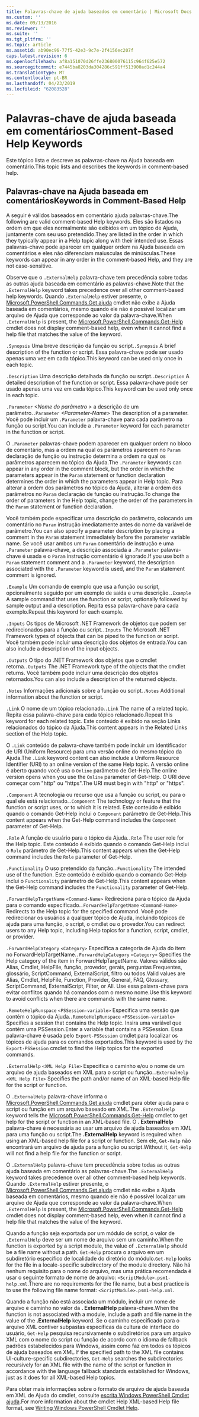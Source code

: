 ```yaml
---
title: Palavras-chave de ajuda baseados em comentário | Microsoft Docs
ms.custom: ''
ms.date: 09/13/2016
ms.reviewer: ''
ms.suite: ''
ms.tgt_pltfrm: ''
ms.topic: article
ms.assetid: ab90ec96-77f5-42e3-9c7e-2f4156ec207f
caps.latest.revision: 6
ms.openlocfilehash: af8a151070d26ffe236800076115c964f625e572
ms.sourcegitcommit: e7445ba8203da304286c591ff513900ad1c244a4
ms.translationtype: MT
ms.contentlocale: pt-BR
ms.lasthandoff: 04/23/2019
ms.locfileid: "62083528"
---
```

# <a name="comment-based-help-keywords"></a><span data-ttu-id="bb12a-102">Palavras-chave de ajuda baseada em comentários</span><span class="sxs-lookup"><span data-stu-id="bb12a-102">Comment-Based Help Keywords</span></span>

<span data-ttu-id="bb12a-103">Este tópico lista e descreve as palavras-chave na Ajuda baseada em comentário.</span><span class="sxs-lookup"><span data-stu-id="bb12a-103">This topic lists and describes the keywords in comment-based help.</span></span>

## <a name="keywords-in-comment-based-help"></a><span data-ttu-id="bb12a-104">Palavras-chave na Ajuda baseada em comentários</span><span class="sxs-lookup"><span data-stu-id="bb12a-104">Keywords in Comment-Based Help</span></span>

<span data-ttu-id="bb12a-105">A seguir é válidos baseados em comentário ajuda palavras-chave.</span><span class="sxs-lookup"><span data-stu-id="bb12a-105">The following are valid comment-based Help keywords.</span></span> <span data-ttu-id="bb12a-106">Eles são listados na ordem em que eles normalmente são exibidos em um tópico de Ajuda, juntamente com seu uso pretendido.</span><span class="sxs-lookup"><span data-stu-id="bb12a-106">They are listed in the order in which they typically appear in a Help topic along with their intended use.</span></span> <span data-ttu-id="bb12a-107">Essas palavras-chave pode aparecer em qualquer ordem na Ajuda baseada em comentários e eles não diferenciam maiusculas de minúsculas.</span><span class="sxs-lookup"><span data-stu-id="bb12a-107">These keywords can appear in any order in the comment-based Help, and they are not case-sensitive.</span></span>

<span data-ttu-id="bb12a-108">Observe que o `.ExternalHelp` palavra-chave tem precedência sobre todas as outras ajuda baseada em comentário as palavras-chave.</span><span class="sxs-lookup"><span data-stu-id="bb12a-108">Note that the `.ExternalHelp` keyword takes precedence over all other comment-based help keywords.</span></span> <span data-ttu-id="bb12a-109">Quando `.ExternalHelp` estiver presente, o [Microsoft.PowerShell.Commands.Get ajuda](/dotnet/api/Microsoft.PowerShell.Commands.Get-Help) cmdlet não exibe a Ajuda baseada em comentários, mesmo quando ele não é possível localizar um arquivo de Ajuda que corresponde ao valor da palavra-chave.</span><span class="sxs-lookup"><span data-stu-id="bb12a-109">When `.ExternalHelp` is present, the [Microsoft.PowerShell.Commands.Get-Help](/dotnet/api/Microsoft.PowerShell.Commands.Get-Help) cmdlet does not display comment-based help, even when it cannot find a help file that matches the value of the keyword.</span></span>

<span data-ttu-id="bb12a-110">`.Synopsis` Uma breve descrição da função ou script.</span><span class="sxs-lookup"><span data-stu-id="bb12a-110">`.Synopsis` A brief description of the function or script.</span></span> <span data-ttu-id="bb12a-111">Essa palavra-chave pode ser usado apenas uma vez em cada tópico.</span><span class="sxs-lookup"><span data-stu-id="bb12a-111">This keyword can be used only once in each topic.</span></span>

<span data-ttu-id="bb12a-112">`.Description` Uma descrição detalhada da função ou script.</span><span class="sxs-lookup"><span data-stu-id="bb12a-112">`.Description` A detailed description of the function or script.</span></span> <span data-ttu-id="bb12a-113">Essa palavra-chave pode ser usado apenas uma vez em cada tópico.</span><span class="sxs-lookup"><span data-stu-id="bb12a-113">This keyword can be used only once in each topic.</span></span>

<span data-ttu-id="bb12a-114">`.Parameter` *\<Nome do parâmetro >* a descrição de um parâmetro.</span><span class="sxs-lookup"><span data-stu-id="bb12a-114">`.Parameter` *\<Parameter-Name>* The description of a parameter.</span></span> <span data-ttu-id="bb12a-115">Você pode incluir um `.Parameter` palavra-chave para cada parâmetro na função ou script.</span><span class="sxs-lookup"><span data-stu-id="bb12a-115">You can include a `.Parameter` keyword for each parameter in the function or script.</span></span>

<span data-ttu-id="bb12a-116">O `.Parameter` palavras-chave podem aparecer em qualquer ordem no bloco de comentário, mas a ordem na qual os parâmetros aparecem no `Param` declaração de função ou instrução determina a ordem na qual os parâmetros aparecem no tópico da Ajuda.</span><span class="sxs-lookup"><span data-stu-id="bb12a-116">The `.Parameter` keywords can appear in any order in the comment block, but the order in which the parameters appear in the `Param` statement or function declaration determines the order in which the parameters appear in Help topic.</span></span> <span data-ttu-id="bb12a-117">Para alterar a ordem dos parâmetros no tópico da Ajuda, alterar a ordem dos parâmetros no `Param` declaração de função ou instrução.</span><span class="sxs-lookup"><span data-stu-id="bb12a-117">To change the order of parameters in the Help topic, change the order of the parameters in the `Param` statement or function declaration.</span></span>

<span data-ttu-id="bb12a-118">Você também pode especificar uma descrição do parâmetro, colocando um comentário no `Param` instrução imediatamente antes do nome da variável de parâmetro.</span><span class="sxs-lookup"><span data-stu-id="bb12a-118">You can also specify a parameter description by placing a comment in the `Param` statement immediately before the parameter variable name.</span></span> <span data-ttu-id="bb12a-119">Se você usar ambos um `Param` comentário de instrução e uma `.Parameter` palavra-chave, a descrição associada a `.Parameter` palavra-chave é usada e o `Param` instrução comentário é ignorado.</span><span class="sxs-lookup"><span data-stu-id="bb12a-119">If you use both a `Param` statement comment and a `.Parameter` keyword, the description associated with the `.Parameter` keyword is used, and the `Param` statement comment is ignored.</span></span>

<span data-ttu-id="bb12a-120">`.Example` Um comando de exemplo que usa a função ou script, opcionalmente seguido por um exemplo de saída e uma descrição.</span><span class="sxs-lookup"><span data-stu-id="bb12a-120">`.Example` A sample command that uses the function or script, optionally followed by sample output and a description.</span></span> <span data-ttu-id="bb12a-121">Repita essa palavra-chave para cada exemplo.</span><span class="sxs-lookup"><span data-stu-id="bb12a-121">Repeat this keyword for each example.</span></span>

<span data-ttu-id="bb12a-122">`.Inputs` Os tipos de Microsoft .NET Framework de objetos que podem ser redirecionados para a função ou script.</span><span class="sxs-lookup"><span data-stu-id="bb12a-122">`.Inputs` The Microsoft .NET Framework types of objects that can be piped to the function or script.</span></span> <span data-ttu-id="bb12a-123">Você também pode incluir uma descrição dos objetos de entrada.</span><span class="sxs-lookup"><span data-stu-id="bb12a-123">You can also include a description of the input objects.</span></span>

<span data-ttu-id="bb12a-124">`.Outputs` O tipo do .NET Framework dos objetos que o cmdlet retorna.</span><span class="sxs-lookup"><span data-stu-id="bb12a-124">`.Outputs` The .NET Framework type of the objects that the cmdlet returns.</span></span> <span data-ttu-id="bb12a-125">Você também pode incluir uma descrição dos objetos retornados.</span><span class="sxs-lookup"><span data-stu-id="bb12a-125">You can also include a description of the returned objects.</span></span>

<span data-ttu-id="bb12a-126">`.Notes` Informações adicionais sobre a função ou script.</span><span class="sxs-lookup"><span data-stu-id="bb12a-126">`.Notes` Additional information about the function or script.</span></span>

<span data-ttu-id="bb12a-127">`.Link` O nome de um tópico relacionado.</span><span class="sxs-lookup"><span data-stu-id="bb12a-127">`.Link` The name of a related topic.</span></span> <span data-ttu-id="bb12a-128">Repita essa palavra-chave para cada tópico relacionado.</span><span class="sxs-lookup"><span data-stu-id="bb12a-128">Repeat this keyword for each related topic.</span></span> <span data-ttu-id="bb12a-129">Este conteúdo é exibido na seção Links relacionados do tópico da Ajuda.</span><span class="sxs-lookup"><span data-stu-id="bb12a-129">This content appears in the Related Links section of the Help topic.</span></span>

<span data-ttu-id="bb12a-130">O `.Link` conteúdo de palavra-chave também pode incluir um identificador de URI (Uniform Resource) para uma versão online do mesmo tópico da Ajuda.</span><span class="sxs-lookup"><span data-stu-id="bb12a-130">The `.Link` keyword content can also include a Uniform Resource Identifier (URI) to an online version of the same Help topic.</span></span> <span data-ttu-id="bb12a-131">A versão online é aberto quando você usa o `Online` parâmetro de Get-Help.</span><span class="sxs-lookup"><span data-stu-id="bb12a-131">The online version opens when you use the `Online` parameter of Get-Help.</span></span> <span data-ttu-id="bb12a-132">O URI deve começar com "http" ou "https".</span><span class="sxs-lookup"><span data-stu-id="bb12a-132">The URI must begin with "http" or "https".</span></span>

<span data-ttu-id="bb12a-133">`.Component` A tecnologia ou recurso que usa a função ou script, ou para o qual ele está relacionado.</span><span class="sxs-lookup"><span data-stu-id="bb12a-133">`.Component` The technology or feature that the function or script uses, or to which it is related.</span></span> <span data-ttu-id="bb12a-134">Este conteúdo é exibido quando o comando Get-Help inclui o `Component` parâmetro de Get-Help.</span><span class="sxs-lookup"><span data-stu-id="bb12a-134">This content appears when the Get-Help command includes the `Component` parameter of Get-Help.</span></span>

<span data-ttu-id="bb12a-135">`.Role` A função de usuário para o tópico da Ajuda.</span><span class="sxs-lookup"><span data-stu-id="bb12a-135">`.Role` The user role for the Help topic.</span></span> <span data-ttu-id="bb12a-136">Este conteúdo é exibido quando o comando Get-Help inclui o `Role` parâmetro de Get-Help.</span><span class="sxs-lookup"><span data-stu-id="bb12a-136">This content appears when the Get-Help command includes the `Role` parameter of Get-Help.</span></span>

<span data-ttu-id="bb12a-137">`.Functionality` O uso pretendido da função.</span><span class="sxs-lookup"><span data-stu-id="bb12a-137">`.Functionality` The intended use of the function.</span></span> <span data-ttu-id="bb12a-138">Este conteúdo é exibido quando o comando Get-Help inclui o `Functionality` parâmetro de Get-Help.</span><span class="sxs-lookup"><span data-stu-id="bb12a-138">This content appears when the Get-Help command includes the `Functionality` parameter of Get-Help.</span></span>

<span data-ttu-id="bb12a-139">`.ForwardHelpTargetName` `<Command-Name>` Redireciona para o tópico da Ajuda para o comando especificado.</span><span class="sxs-lookup"><span data-stu-id="bb12a-139">`.ForwardHelpTargetName` `<Command-Name>` Redirects to the Help topic for the specified command.</span></span> <span data-ttu-id="bb12a-140">Você pode redirecionar os usuários a qualquer tópico de Ajuda, incluindo tópicos de ajuda para uma função, o script, o cmdlet ou o provedor.</span><span class="sxs-lookup"><span data-stu-id="bb12a-140">You can redirect users to any Help topic, including Help topics for a function, script, cmdlet, or provider.</span></span>

<span data-ttu-id="bb12a-141">`.ForwardHelpCategory` `<Category>` Especifica a categoria de Ajuda do item no ForwardHelpTargetName.</span><span class="sxs-lookup"><span data-stu-id="bb12a-141">`.ForwardHelpCategory` `<Category>` Specifies the Help category of the item in ForwardHelpTargetName.</span></span> <span data-ttu-id="bb12a-142">Valores válidos são Alias, Cmdlet, HelpFile, função, provedor, gerais, perguntas Frequentes, glossário, ScriptCommand, ExternalScript, filtro ou todos.</span><span class="sxs-lookup"><span data-stu-id="bb12a-142">Valid values are Alias, Cmdlet, HelpFile, Function, Provider, General, FAQ, Glossary, ScriptCommand, ExternalScript, Filter, or All.</span></span> <span data-ttu-id="bb12a-143">Use essa palavra-chave para evitar conflitos quando há comandos com o mesmo nome.</span><span class="sxs-lookup"><span data-stu-id="bb12a-143">Use this keyword to avoid conflicts when there are commands with the same name.</span></span>

<span data-ttu-id="bb12a-144">`.RemoteHelpRunspace` `<PSSession-variable>` Especifica uma sessão que contém o tópico da Ajuda.</span><span class="sxs-lookup"><span data-stu-id="bb12a-144">`.RemoteHelpRunspace` `<PSSession-variable>` Specifies a session that contains the Help topic.</span></span> <span data-ttu-id="bb12a-145">Insira uma variável que contém uma PSSession.</span><span class="sxs-lookup"><span data-stu-id="bb12a-145">Enter a variable that contains a PSSession.</span></span> <span data-ttu-id="bb12a-146">Essa palavra-chave é usada pelo `Export-PSSession` cmdlet para localizar os tópicos de ajuda para os comandos exportados.</span><span class="sxs-lookup"><span data-stu-id="bb12a-146">This keyword is used by the `Export-PSSession` cmdlet to find the Help topics for the exported commands.</span></span>

<span data-ttu-id="bb12a-147">`.ExternalHelp` `<XML Help File>` Especifica o caminho e/ou o nome de um arquivo de ajuda baseados em XML para o script ou função.</span><span class="sxs-lookup"><span data-stu-id="bb12a-147">`.ExternalHelp` `<XML Help File>` Specifies the path and/or name of an XML-based Help file for the script or function.</span></span>

<span data-ttu-id="bb12a-148">O `.ExternalHelp` palavra-chave informa o [Microsoft.PowerShell.Commands.Get ajuda](/dotnet/api/Microsoft.PowerShell.Commands.Get-Help) cmdlet para obter ajuda para o script ou função em um arquivo baseado em XML.</span><span class="sxs-lookup"><span data-stu-id="bb12a-148">The `.ExternalHelp` keyword tells the [Microsoft.PowerShell.Commands.Get-Help](/dotnet/api/Microsoft.PowerShell.Commands.Get-Help) cmdlet to get help for the script or function in an XML-based file.</span></span> <span data-ttu-id="bb12a-149">O **. ExternalHelp** palavra-chave é necessária ao usar um arquivo de ajuda baseados em XML para uma função ou script.</span><span class="sxs-lookup"><span data-stu-id="bb12a-149">The **.ExternalHelp** keyword is required when using an XML-based help file for a script or function.</span></span> <span data-ttu-id="bb12a-150">Sem ele, `Get-Help` não encontrará um arquivo de ajuda para a função ou script.</span><span class="sxs-lookup"><span data-stu-id="bb12a-150">Without it, `Get-Help` will not find a help file for the function or script.</span></span>

<span data-ttu-id="bb12a-151">O `.ExternalHelp` palavra-chave tem precedência sobre todas as outras ajuda baseada em comentário as palavras-chave.</span><span class="sxs-lookup"><span data-stu-id="bb12a-151">The `.ExternalHelp` keyword takes precedence over all other comment-based help keywords.</span></span> <span data-ttu-id="bb12a-152">Quando `.ExternalHelp` estiver presente, o [Microsoft.PowerShell.Commands.Get ajuda](/dotnet/api/Microsoft.PowerShell.Commands.Get-Help) cmdlet não exibe a Ajuda baseada em comentários, mesmo quando ele não é possível localizar um arquivo de Ajuda que corresponde ao valor da palavra-chave.</span><span class="sxs-lookup"><span data-stu-id="bb12a-152">When `.ExternalHelp` is present, the [Microsoft.PowerShell.Commands.Get-Help](/dotnet/api/Microsoft.PowerShell.Commands.Get-Help) cmdlet does not display comment-based help, even when it cannot find a help file that matches the value of the keyword.</span></span>

<span data-ttu-id="bb12a-153">Quando a função seja exportada por um módulo de script, o valor de `.ExternalHelp` deve ser um nome de arquivo sem um caminho.</span><span class="sxs-lookup"><span data-stu-id="bb12a-153">When the function is exported by a script module, the value of `.ExternalHelp` should be a file name without a path.</span></span> <span data-ttu-id="bb12a-154">`Get-Help` procura o arquivo em um subdiretório específico de localidade do diretório do módulo.</span><span class="sxs-lookup"><span data-stu-id="bb12a-154">`Get-Help` looks for the file in a locale-specific subdirectory of the module directory.</span></span> <span data-ttu-id="bb12a-155">Não há nenhum requisito para o nome do arquivo, mas uma prática recomendada é usar o seguinte formato de nome de arquivo: `<ScriptModule>.psm1-help.xml`.</span><span class="sxs-lookup"><span data-stu-id="bb12a-155">There are no requirements for the file name, but a best practice is to use the following file name format: `<ScriptModule>.psm1-help.xml`.</span></span>

<span data-ttu-id="bb12a-156">Quando a função não está associada um módulo, incluir um nome de arquivo e caminho no valor da **. ExternalHelp** palavra-chave.</span><span class="sxs-lookup"><span data-stu-id="bb12a-156">When the function is not associated with a module, include a path and file name in the value of the **.ExternalHelp** keyword.</span></span> <span data-ttu-id="bb12a-157">Se o caminho especificado para o arquivo XML contiver subpastas específicas da cultura de interface do usuário, `Get-Help` pesquisa recursivamente o subdiretórios para um arquivo XML com o nome do script ou função de acordo com o idioma de fallback padrões estabelecidos para Windows, assim como faz em todos os tópicos de ajuda baseados em XML.</span><span class="sxs-lookup"><span data-stu-id="bb12a-157">If the specified path to the XML file contains UI-culture-specific subdirectories, `Get-Help` searches the subdirectories recursively for an XML file with the name of the script or function in accordance with the language fallback standards established for Windows, just as it does for all XML-based Help topics.</span></span>

<span data-ttu-id="bb12a-158">Para obter mais informações sobre o formato de arquivo de ajuda baseada em XML de Ajuda do cmdlet, consulte [escrita Windows PowerShell Cmdlet ajuda](./writing-help-for-windows-powershell-cmdlets.md).</span><span class="sxs-lookup"><span data-stu-id="bb12a-158">For more information about the cmdlet Help XML-based Help file format, see [Writing Windows PowerShell Cmdlet Help](./writing-help-for-windows-powershell-cmdlets.md).</span></span>